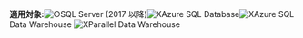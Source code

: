 <Token>**適用対象:**![○](media/yes.png)SQL Server (2017 以降)![X](media/no.png)Azure SQL Database![X](media/no.png)Azure SQL Data Warehouse ![X](media/no.png)Parallel Data Warehouse </Token>

